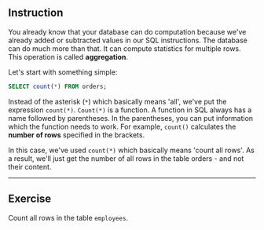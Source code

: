 ## Instruction
You already know that your database can do computation because we've already added or subtracted values in our SQL instructions. The database can do much more than that. It can compute statistics for multiple rows. This operation is called **aggregation**.

Let's start with something simple:

````sql
SELECT count(*) FROM orders;
````

Instead of the asterisk (`*`) which basically means 'all', we've put the expression `count(*)`. `Count(*)` is a function. A function in SQL always has a name followed by parentheses. In the parentheses, you can put information which the function needs to work. For example, `count()` calculates the **number of rows** specified in the brackets.

In this case, we've used `count(*)` which basically means 'count all rows'. As a result, we'll just get the number of all rows in the table orders - and not their content.

---
## Exercise
Count all rows in the table `employees`.